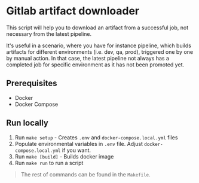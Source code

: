 # Gitlab artifact downloader

This script will help you to download an artifact from a successful job, not necessary from the latest pipeline.

It's useful in a scenario, where you have for instance pipeline, which builds artifacts for different environments (i.e. dev, qa, prod), triggered one by one by manual action.
In that case, the latest pipeline not always has a completed job for specific environment as it has not been promoted yet.

## Prerequisites

* Docker
* Docker Compose    

## Run locally

1. Run `make setup` - Creates `.env` and `docker-compose.local.yml` files
2. Populate environmental variables in `.env` file. Adjust `docker-compose.local.yml` if you want. 
3. Run `make [build]` - Builds docker image
4. Run `make run` to run a script

> The rest of commands can be found in the `Makefile`. 